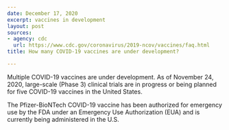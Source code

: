 ```yaml
---
date: December 17, 2020
excerpt: vaccines in development
layout: post
sources:
- agency: cdc
  url: https://www.cdc.gov/coronavirus/2019-ncov/vaccines/faq.html
title: How many COVID-19 vaccines are under development?

---
```


Multiple COVID-19 vaccines are under development. As of November 24, 2020, large-scale (Phase 3) clinical trials are in progress or being planned for five COVID-19 vaccines in the United States.

The Pfizer-BioNTech COVID-19 vaccine has been authorized for emergency use by the FDA under an Emergency Use Authorization (EUA) and is currently being administered in the U.S.